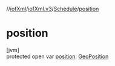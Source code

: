//[iofXml](../../../index.md)/[iofXml.v3](../index.md)/[Schedule](index.md)/[position](position.md)

# position

[jvm]\
protected open var [position](position.md): [GeoPosition](../-geo-position/index.md)
